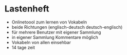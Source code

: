 # Lastenheft

- Onlinetoool zum lernen von Vokabeln
- beide Richtungen (englisch-deutsch deutsch-englisch)
- für mehrere Benutzer mit eigener Sammlung
- in eigener Sammlung Kommentare möglich
- Vokabeln von allen einsehbar
- 14 tage zeit

